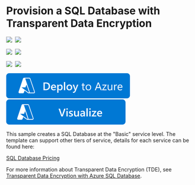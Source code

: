 # Provision a SQL Database with Transparent Data Encryption

<IMG SRC="https://azurequickstartsservice.blob.core.windows.net/badges/201-sql-database-transparent-encryption-create/PublicLastTestDate.svg" />&nbsp;
<IMG SRC="https://azurequickstartsservice.blob.core.windows.net/badges/201-sql-database-transparent-encryption-create/PublicDeployment.svg" />&nbsp;

<IMG SRC="https://azurequickstartsservice.blob.core.windows.net/badges/201-sql-database-transparent-encryption-create/FairfaxLastTestDate.svg" />&nbsp;
<IMG SRC="https://azurequickstartsservice.blob.core.windows.net/badges/201-sql-database-transparent-encryption-create/FairfaxDeployment.svg" />&nbsp;

<IMG SRC="https://azurequickstartsservice.blob.core.windows.net/badges/201-sql-database-transparent-encryption-create/BestPracticeResult.svg" />&nbsp;
<IMG SRC="https://azurequickstartsservice.blob.core.windows.net/badges/201-sql-database-transparent-encryption-create/CredScanResult.svg" />&nbsp;

<a href="https://portal.azure.com/#create/Microsoft.Template/uri/https%3A%2F%2Fraw.githubusercontent.com%2Fazure%2Fazure-quickstart-templates%2Fmaster%2F201-sql-database-transparent-encryption-create%2Fazuredeploy.json" target="_blank">
    <img src="https://raw.githubusercontent.com/Azure/azure-quickstart-templates/master/1-CONTRIBUTION-GUIDE/images/deploytoazure.svg"/>
</a>
<a href="http://armviz.io/#/?load=https%3A%2F%2Fraw.githubusercontent.com%2FAzure%2Fazure-quickstart-templates%2Fmaster%2F201-sql-database-transparent-encryption-create%2Fazuredeploy.json" target="_blank">
    <img src="https://raw.githubusercontent.com/Azure/azure-quickstart-templates/master/1-CONTRIBUTION-GUIDE/images/visualizebutton.svg"/>
</a>

This sample creates a SQL Database at the "Basic" service level.  The template can support other tiers of service, details for each service can be found here:

[SQL Database Pricing](https://azure.microsoft.com/en-us/pricing/details/sql-database/)

For more information about Transparent Data Encryption (TDE), see [Transparent Data Encryption with Azure SQL Database](https://msdn.microsoft.com/en-us/library/dn948096.aspx).

